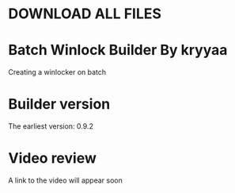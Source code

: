 # DOWNLOAD ALL FILES

# Batch Winlock Builder By kryyaa
Creating a winlocker on batch

# Builder version
The earliest version: 0.9.2

# Video review
A link to the video will appear soon
